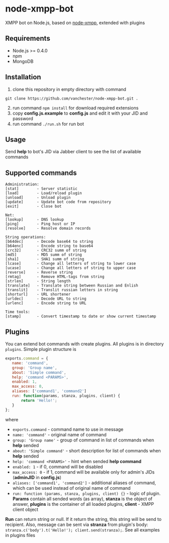 node-xmpp-bot
=============

XMPP bot on Node.js, based on [node-xmpp](https://github.com/astro/node-xmpp), extended with plugins

Requirements
------------
* Node.js >= 0.4.0
* npm
* MongoDB

Installation
------------
1. clone this repository in empty directory with command
 ```
 git clone https://github.com/vanchester/node-xmpp-bot.git .
 ```
2. run command `npm install` for download required extensions
3. copy **config.js.example** to **config.js** and edit it with your JID and password
4. run command `./run.sh` for run bot

Usage
-----
Send **help** to bot's JID via Jabber client to see the list of available commands

Supported commands
------------------
 ```
Administration:
 [stat]        - Server statistic
 [load]        - Load/reload plugin
 [unload]      - Unload plugin
 [update]      - Update bot code from repository
 [exit]        - Close bot

Net:
 [lookup]      - DNS lookup
 [ping]        - Ping host or IP
 [resolve]     - Resolve domain records

String operations:
 [b64dec]      - Decode base64 to string
 [b64enc]      - Encode string to base64
 [crc32]       - CRC32 summ of string
 [md5]         - MD5 summ of string
 [sha1]        - SHA1 summ of string
 [lcase]       - Change all letters of string to lower case
 [ucase]       - Change all letters of string to upper case
 [reverse]     - Reverse string
 [rmtag]       - Remove HTML-tags from string
 [strlen]      - String length
 [translate]   - Translate string between Russian and Enlish
 [translit]    - Translit russian letters in string
 [shorturl]    - URL shortener
 [urldec]      - Decode URL to string
 [urlenc]      - Encode string to URL

Time tools:
 [stamp]       - Convert timestamp to date or show current timestamp
 ```

Plugins
-------
You can extend bot commands with create plugins. All plugins is in directory `plugins`. Simple plugin structure is
 ```javascript
 exports.command = {
    name: 'command',
    group: 'Group name',
    about: 'Simple command',
    help: 'command <PARAMS>',
    enabled: 1,
    max_access: 0,
    aliases: ['command1', 'command2']
    run: function(params, stanza, plugins, client) {
        return 'Hello!';
    }
};
 ```

where
* `exports.command` - command name to use in message
* `name: 'command'` - original name of command
* `group: 'Group name'` - group of command in list of commands when **help** sended
* `about: 'Simple command'` - short description for list of commands when **help** sended
* `help: 'command <PARAMS>'` - hint when sended **help command**
* `enabled: 1` - if 0, command will be disabled
* `max_access: 0` - if 1, command will be available only for admin's JIDs (**adminJID** in **config.js**)
* `aliases: ['command1', 'command2']` - additional aliases of command, which can be used instead of original name of command
* `run: function (params, stanza, plugins, client) {}` - logic of plugin. **Params** contain all sended words (as array), **stanza** is the object of answer, **plugins** is the container of all loaded plugins, **client** - XMPP client object

**Run** can return string or null. If it return the string, this string will be send to recipient. 
Also, message can be sent via **stranza** from plugin's body: `stranza.c('body').t('Hello!'); client.send(stranza);`. 
See all examples in plugins files
